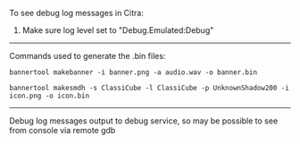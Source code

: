 To see debug log messages in Citra:

1) Make sure log level set to "Debug.Emulated:Debug"

---

Commands used to generate the .bin files:

`bannertool makebanner -i banner.png -a audio.wav -o banner.bin`

`bannertool makesmdh -s ClassiCube -l ClassiCube -p UnknownShadow200 -i icon.png -o icon.bin`

----

Debug log messages output to debug service, so may be possible to see from console via remote gdb
